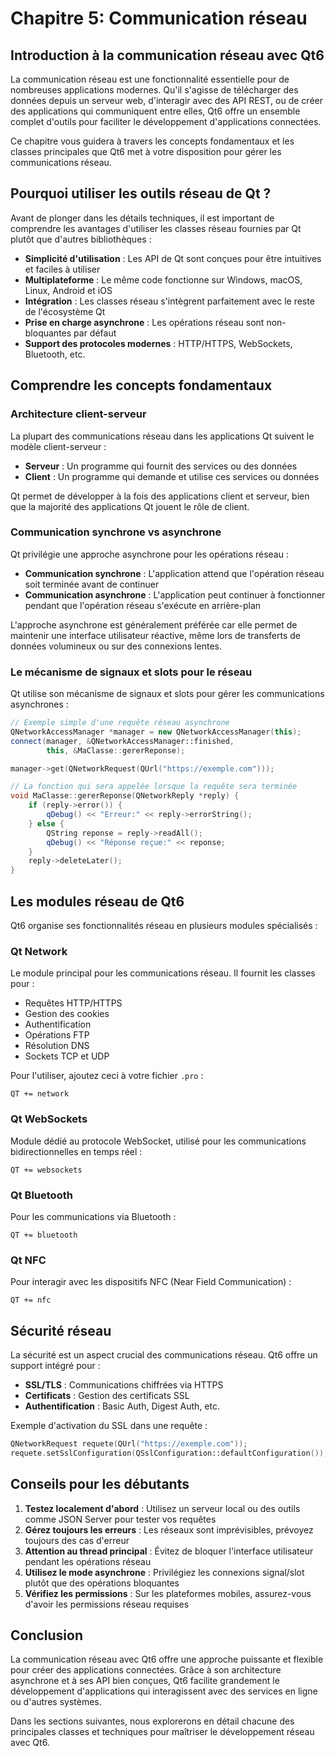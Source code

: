 # Chapitre 5: Communication réseau

## Introduction à la communication réseau avec Qt6

La communication réseau est une fonctionnalité essentielle pour de nombreuses applications modernes. Qu'il s'agisse de télécharger des données depuis un serveur web, d'interagir avec des API REST, ou de créer des applications qui communiquent entre elles, Qt6 offre un ensemble complet d'outils pour faciliter le développement d'applications connectées.

Ce chapitre vous guidera à travers les concepts fondamentaux et les classes principales que Qt6 met à votre disposition pour gérer les communications réseau.

## Pourquoi utiliser les outils réseau de Qt ?

Avant de plonger dans les détails techniques, il est important de comprendre les avantages d'utiliser les classes réseau fournies par Qt plutôt que d'autres bibliothèques :

- **Simplicité d'utilisation** : Les API de Qt sont conçues pour être intuitives et faciles à utiliser
- **Multiplateforme** : Le même code fonctionne sur Windows, macOS, Linux, Android et iOS
- **Intégration** : Les classes réseau s'intègrent parfaitement avec le reste de l'écosystème Qt
- **Prise en charge asynchrone** : Les opérations réseau sont non-bloquantes par défaut
- **Support des protocoles modernes** : HTTP/HTTPS, WebSockets, Bluetooth, etc.

## Comprendre les concepts fondamentaux

### Architecture client-serveur

La plupart des communications réseau dans les applications Qt suivent le modèle client-serveur :

- **Serveur** : Un programme qui fournit des services ou des données
- **Client** : Un programme qui demande et utilise ces services ou données

Qt permet de développer à la fois des applications client et serveur, bien que la majorité des applications Qt jouent le rôle de client.

### Communication synchrone vs asynchrone

Qt privilégie une approche asynchrone pour les opérations réseau :

- **Communication synchrone** : L'application attend que l'opération réseau soit terminée avant de continuer
- **Communication asynchrone** : L'application peut continuer à fonctionner pendant que l'opération réseau s'exécute en arrière-plan

L'approche asynchrone est généralement préférée car elle permet de maintenir une interface utilisateur réactive, même lors de transferts de données volumineux ou sur des connexions lentes.

### Le mécanisme de signaux et slots pour le réseau

Qt utilise son mécanisme de signaux et slots pour gérer les communications asynchrones :

```cpp
// Exemple simple d'une requête réseau asynchrone
QNetworkAccessManager *manager = new QNetworkAccessManager(this);
connect(manager, &QNetworkAccessManager::finished,
        this, &MaClasse::gererReponse);

manager->get(QNetworkRequest(QUrl("https://exemple.com")));

// La fonction qui sera appelée lorsque la requête sera terminée
void MaClasse::gererReponse(QNetworkReply *reply) {
    if (reply->error()) {
        qDebug() << "Erreur:" << reply->errorString();
    } else {
        QString reponse = reply->readAll();
        qDebug() << "Réponse reçue:" << reponse;
    }
    reply->deleteLater();
}
```

## Les modules réseau de Qt6

Qt6 organise ses fonctionnalités réseau en plusieurs modules spécialisés :

### Qt Network

Le module principal pour les communications réseau. Il fournit les classes pour :
- Requêtes HTTP/HTTPS
- Gestion des cookies
- Authentification
- Opérations FTP
- Résolution DNS
- Sockets TCP et UDP

Pour l'utiliser, ajoutez ceci à votre fichier `.pro` :
```
QT += network
```

### Qt WebSockets

Module dédié au protocole WebSocket, utilisé pour les communications bidirectionnelles en temps réel :
```
QT += websockets
```

### Qt Bluetooth

Pour les communications via Bluetooth :
```
QT += bluetooth
```

### Qt NFC

Pour interagir avec les dispositifs NFC (Near Field Communication) :
```
QT += nfc
```

## Sécurité réseau

La sécurité est un aspect crucial des communications réseau. Qt6 offre un support intégré pour :

- **SSL/TLS** : Communications chiffrées via HTTPS
- **Certificats** : Gestion des certificats SSL
- **Authentification** : Basic Auth, Digest Auth, etc.

Exemple d'activation du SSL dans une requête :

```cpp
QNetworkRequest requete(QUrl("https://exemple.com"));
requete.setSslConfiguration(QSslConfiguration::defaultConfiguration());
```

## Conseils pour les débutants

1. **Testez localement d'abord** : Utilisez un serveur local ou des outils comme JSON Server pour tester vos requêtes
2. **Gérez toujours les erreurs** : Les réseaux sont imprévisibles, prévoyez toujours des cas d'erreur
3. **Attention au thread principal** : Évitez de bloquer l'interface utilisateur pendant les opérations réseau
4. **Utilisez le mode asynchrone** : Privilégiez les connexions signal/slot plutôt que des opérations bloquantes
5. **Vérifiez les permissions** : Sur les plateformes mobiles, assurez-vous d'avoir les permissions réseau requises

## Conclusion

La communication réseau avec Qt6 offre une approche puissante et flexible pour créer des applications connectées. Grâce à son architecture asynchrone et à ses API bien conçues, Qt6 facilite grandement le développement d'applications qui interagissent avec des services en ligne ou d'autres systèmes.

Dans les sections suivantes, nous explorerons en détail chacune des principales classes et techniques pour maîtriser le développement réseau avec Qt6.
